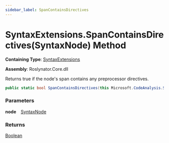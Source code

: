 ```yaml
---
sidebar_label: SpanContainsDirectives
---
```


# SyntaxExtensions\.SpanContainsDirectives\(SyntaxNode\) Method

**Containing Type**: [SyntaxExtensions](../index.md)

**Assembly**: Roslynator\.Core\.dll

  
Returns true if the node's span contains any preprocessor directives\.

```csharp
public static bool SpanContainsDirectives(this Microsoft.CodeAnalysis.SyntaxNode node)
```

### Parameters

**node** &ensp; [SyntaxNode](https://docs.microsoft.com/en-us/dotnet/api/microsoft.codeanalysis.syntaxnode)

### Returns

[Boolean](https://docs.microsoft.com/en-us/dotnet/api/system.boolean)

